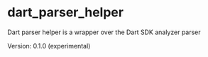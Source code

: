 # dart_parser_helper

Dart parser helper is a wrapper over the Dart SDK analyzer parser

Version: 0.1.0 (experimental)
